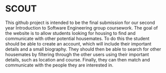 # SCOUT

This github project is intended to be the final submission for our second year Introduction to Software Engineering group coursework. The goal of the website is to allow students looking for housing to find and communicate with other potential housemates. To do this the student should be able to create an account, which will include their important details and a small biography. They should then be able to search for other housemates by filtering through the other users using their important details, such as location and course. Finally, they can then match and communicate with the people they are interested in.
